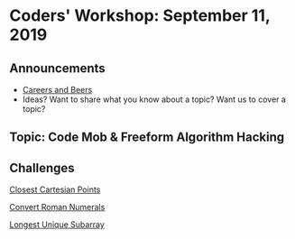 # Coders' Workshop: September 11, 2019

## Announcements

* [Careers and Beers](https://www.meetup.com/Bootcampers-Collective/events/257659065/)
* Ideas? Want to share what you know about a topic? Want us to cover a topic?

## Topic: Code Mob & Freeform Algorithm Hacking

## Challenges

[Closest Cartesian Points](../../../Coding-Challenges/closestCartesianPoints)

[Convert Roman Numerals](../../../Coding-Challenges/convertRomanNumerals)

[Longest Unique Subarray](../../../Coding-Challenges/longestUniqueSubarray)
